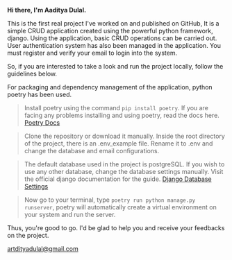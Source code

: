**Hi there, I'm Aaditya Dulal.**

This is the first real project I've worked on and published on GitHub, It is
a simple CRUD application created using the powerful python framework, django.
Using the application, basic CRUD operations can be carried out.
User authentication system has also been managed in the application.
You must register and verify your email to login into the system.

So, if you are interested to take a look and run the project locally, follow the
guidelines below.

For packaging and dependency management of the application, python poetry has
been used.

>Install poetry using the command `pip install poetry`. If you are facing
any problems installing and using poetry, read the docs here. [Poetry Docs](https://python-poetry.org/docs/)

>Clone the repository or download it manually.
Inside the root directory of the project, there is an .env_example file.
Rename it to .env and change the database and email configurations.

>The default database used in the project is postgreSQL. If you wish to use any
other database, change the database settings manually. Visit the official django
documentation for the guide. [Django Database Settings](https://docs.djangoproject.com/en/3.2/ref/settings/#databases)

>Now go to your terminal, type `poetry run python manage.py runserver`,
poetry will automatically create a virtual environment on your system
and run the server. 

Thus, you're good to go. I'd be glad to help you and
receive your feedbacks on the project.

artdityadulal@gmail.com